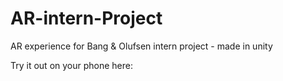 # AR-intern-Project
AR experience for Bang &amp; Olufsen intern project - made in unity

Try it out on your phone here:


